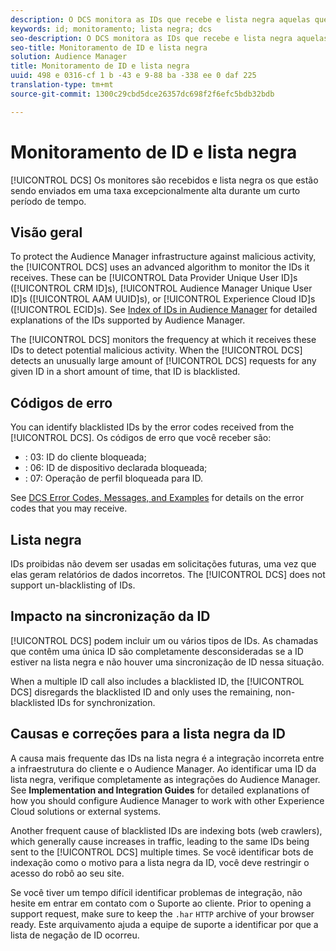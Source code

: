 ```yaml
---
description: O DCS monitora as IDs que recebe e lista negra aquelas que estão sendo enviadas em uma taxa excepcionalmente alta durante um curto período.
keywords: id; monitoramento; lista negra; dcs
seo-description: O DCS monitora as IDs que recebe e lista negra aquelas que estão sendo enviadas em uma taxa excepcionalmente alta durante um curto período.
seo-title: Monitoramento de ID e lista negra
solution: Audience Manager
title: Monitoramento de ID e lista negra
uuid: 498 e 0316-cf 1 b -43 e 9-88 ba -338 ee 0 daf 225
translation-type: tm+mt
source-git-commit: 1300c29cbd5dce26357dc698f2f6efc5bdb32bdb

---
```



# Monitoramento de ID e lista negra

[!UICONTROL DCS] Os monitores são recebidos e lista negra os que estão sendo enviados em uma taxa excepcionalmente alta durante um curto período de tempo.

## Visão geral

To protect the Audience Manager infrastructure against malicious activity, the [!UICONTROL DCS] uses an advanced algorithm to monitor the IDs it receives. These can be [!UICONTROL Data Provider Unique User ID]s ([!UICONTROL CRM ID]s), [!UICONTROL Audience Manager Unique User ID]s ([!UICONTROL AAM UUID]s), or [!UICONTROL Experience Cloud ID]s ([!UICONTROL ECID]s). See [Index of IDs in Audience Manager](../../../reference/ids-in-aam.md) for detailed explanations of the IDs supported by Audience Manager.

The [!UICONTROL DCS] monitors the frequency at which it receives these IDs to detect potential malicious activity. When the [!UICONTROL DCS] detects an unusually large amount of [!UICONTROL DCS] requests for any given ID in a short amount of time, that ID is blacklisted.

## Códigos de erro

You can identify blacklisted IDs by the error codes received from the [!UICONTROL DCS]. Os códigos de erro que você receber são:

* : 03: ID do cliente bloqueada;
* : 06: ID de dispositivo declarada bloqueada;
* : 07: Operação de perfil bloqueada para ID.

See [DCS Error Codes, Messages, and Examples](dcs-error-codes.md) for details on the error codes that you may receive.

## Lista negra

IDs proibidas não devem ser usadas em solicitações futuras, uma vez que elas geram relatórios de dados incorretos. The [!UICONTROL DCS] does not support un-blacklisting of IDs.

## Impacto na sincronização da ID

[!UICONTROL DCS] podem incluir um ou vários tipos de IDs. As chamadas que contêm uma única ID são completamente desconsideradas se a ID estiver na lista negra e não houver uma sincronização de ID nessa situação.

When a multiple ID call also includes a blacklisted ID, the [!UICONTROL DCS] disregards the blacklisted ID and only uses the remaining, non-blacklisted IDs for synchronization.

## Causas e correções para a lista negra da ID

A causa mais frequente das IDs na lista negra é a integração incorreta entre a infraestrutura do cliente e o Audience Manager. Ao identificar uma ID da lista negra, verifique completamente as integrações do Audience Manager. See **Implementation and Integration Guides** for detailed explanations of how you should configure Audience Manager to work with other Experience Cloud solutions or external systems.

Another frequent cause of blacklisted IDs are indexing bots (web crawlers), which generally cause increases in traffic, leading to the same IDs being sent to the [!UICONTROL DCS] multiple times. Se você identificar bots de indexação como o motivo para a lista negra da ID, você deve restringir o acesso do robô ao seu site.

Se você tiver um tempo difícil identificar problemas de integração, não hesite em entrar em contato com o Suporte ao cliente. Prior to opening a support request, make sure to keep the `.har` `HTTP` archive of your browser ready. Este arquivamento ajuda a equipe de suporte a identificar por que a lista de negação de ID ocorreu.